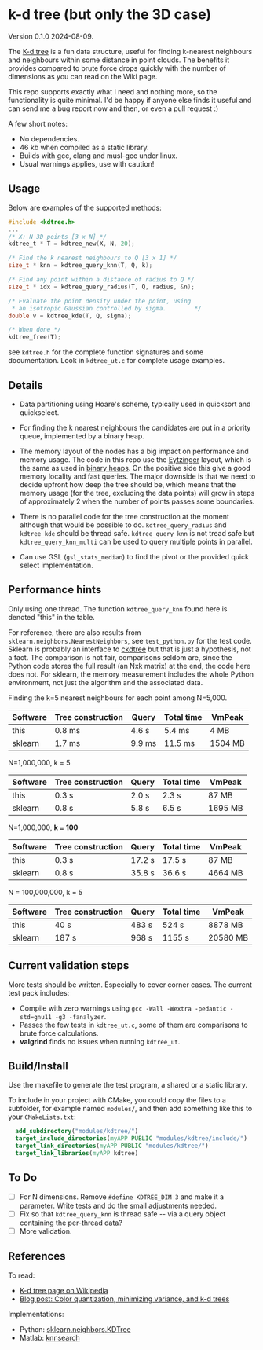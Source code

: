 # k-d tree (but only the 3D case)

Version 0.1.0 2024-08-09.

The [K-d tree](https://en.wikipedia.org/wiki/K-d_tree) is a fun data
structure, useful for finding k-nearest neighbours and neighbours
within some distance in point clouds. The benefits it provides
compared to brute force drops quickly with the number of dimensions as
you can read on the Wiki page.

This repo supports exactly what I need and nothing more, so the
functionality is quite minimal. I'd be happy if anyone else finds it
useful and can send me a bug report now and then, or even a pull
request :)

A few short notes:
- No dependencies.
- 46 kb when compiled as a static library.
- Builds with gcc, clang and musl-gcc under linux.
- Usual warnings applies, use with caution!

## Usage
Below are examples of the supported methods:

``` C
#include <kdtree.h>
...
/* X: N 3D points [3 x N] */
kdtree_t * T = kdtree_new(X, N, 20);

/* Find the k nearest neighbours to Q [3 x 1] */
size_t * knn = kdtree_query_knn(T, Q, k);

/* Find any point within a distance of radius to Q */
size_t * idx = kdtree_query_radius(T, Q, radius, &n);

/* Evaluate the point density under the point, using
 * an isotropic Gaussian controlled by sigma.        */
double v = kdtree_kde(T, Q, sigma);

/* When done */
kdtree_free(T);
```

see `kdtree.h` for the complete function signatures and some
documentation. Look in `kdtree_ut.c` for complete usage examples.

## Details
- Data partitioning using Hoare's scheme, typically used in
  quicksort and quickselect.

- For finding the k nearest neighbours the candidates are put in a
  priority queue, implemented by a binary heap.

- The memory layout of the nodes has a big impact on performance and
  memory usage. The code in this repo use the
  [Eytzinger](https://arxiv.org/abs/1509.05053) layout, which is the
  same as used in [binary
  heaps](https://en.wikipedia.org/wiki/Binary_heap). On the positive
  side this give a good memory locality and fast queries. The major
  downside is that we need to decide upfront how deep the tree should
  be, which means that the memory usage (for the tree, excluding the
  data points) will grow in steps of approximately 2 when the number
  of points passes some boundaries.

- There is no parallel code for the tree construction at the moment
  although that would be possible to do. `kdtree_query_radius` and
  `kdtree_kde` should be thread safe. `kdtree_query_knn` is not tread safe
  but `kdtree_query_knn_multi` can be used to query multiple points in
  parallel.

- Can use GSL (`gsl_stats_median`) to find the pivot or the provided
  quick select implementation.

## Performance hints

Only using one thread. The function `kdtree_query_knn` found here is
denoted "this" in the table.

For reference, there are also results from
`sklearn.neighbors.NearestNeighbors`, see `test_python.py` for the
test code. Sklearn is probably an interface to
[ckdtree](https://github.com/scipy/scipy/tree/main/scipy/spatial/ckdtree/src)
but that is just a hypothesis, not a fact. The comparison is not fair,
comparisons seldom are, since the Python code stores the full
result (an Nxk matrix) at the end, the code here does not. For
sklearn, the memory measurement includes the whole Python environment,
not just the algorithm and the associated data.

Finding the k=5 nearest neighbours for each point among
N=5,000.

| Software | Tree construction |  Query | Total time |  VmPeak |
| -------- | ----------------- | ------ | ---------- | ------- |
| this     |            0.8 ms | 4.6 s  |     5.4 ms |    4 MB |
| sklearn  |            1.7 ms | 9.9 ms |    11.5 ms | 1504 MB |

N=1,000,000, k = 5

| Software | Tree construction | Query | Total time |  VmPeak |
| -------- | ----------------- | ----- | ---------- | ------- |
| this     |             0.3 s | 2.0 s |      2.3 s |   87 MB |
| sklearn  |             0.8 s | 5.8 s |      6.5 s | 1695 MB |


N=1,000,000, **k = 100**

| Software | Tree construction | Query | Total time |  VmPeak |
| -------- | ----------------- | ----- | ---------- | ------- |
| this     |            0.3 s  |17.2 s |     17.5 s |   87 MB |
| sklearn  |            0.8 s  |35.8 s |     36.6 s | 4664 MB |

N = 100,000,000, k = 5

| Software | Tree construction | Query | Total time |   VmPeak |
| -------- | ----------------- | ----- | ---------- | -------- |
| this     |              40 s | 483 s |      524 s |  8878 MB |
| sklearn  |             187 s | 968 s |     1155 s | 20580 MB |


## Current validation steps

More tests should be written. Especially to cover corner cases. The
current test pack includes:

- Compile with zero warnings using `gcc -Wall -Wextra -pedantic
  -std=gnu11 -g3 -fanalyzer`.
- Passes the few tests in `kdtree_ut.c`, some of them are comparisons
  to brute force calculations.
- **valgrind** finds no issues when running `kdtree_ut`.

## Build/Install

Use the makefile to generate the test program, a shared or a static
library.

To include in your project with CMake, you could copy the files to a
subfolder, for example named `modules/`, and then add something like
this to your `CMakeLists.txt`:

``` CMake
  add_subdirectory("modules/kdtree/")
  target_include_directories(myAPP PUBLIC "modules/kdtree/include/")
  target_link_directories(myAPP PUBLIC "modules/kdtree/")
  target_link_libraries(myAPP kdtree)
```

## To Do

- [ ] For N dimensions. Remove `#define KDTREE_DIM 3` and make it a
      parameter. Write tests and do the small adjustments needed.
- [ ] Fix so that `kdtree_query_knn` is thread safe -- via a query
      object containing the per-thread data?
- [ ] More validation.

## References

To read:

- [K-d tree page on Wikipedia](https://en.wikipedia.org/wiki/K-d_tree)
- [Blog post: Color quantization, minimizing variance, and k-d trees](https://www.crisluengo.net/archives/932/)

Implementations:

- Python: [sklearn.neighbors.KDTree](https://scikit-learn.org/stable/modules/generated/sklearn.neighbors.KDTree.html)
- Matlab: [knnsearch](https://se.mathworks.com/help/stats/knnsearch.html)
